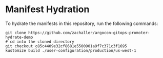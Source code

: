 # Manifest Hydration

To hydrate the manifests in this repository, run the following commands:

```shell
git clone https://github.com/zachaller/argocon-gitops-promoter-hydrate-demo
# cd into the cloned directory
git checkout c85c4409e32cf8681e5500901a9f7c371c3f1695
kustomize build ./user-configuration/production/us-west-1
```
